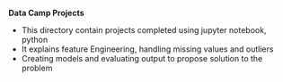 **Data Camp Projects**
- This directory contain projects completed using jupyter notebook, python
- It  explains feature Engineering, handling missing values and outliers
- Creating models and evaluating output to propose solution to the problem